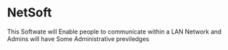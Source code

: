 # NetSoft
This Softwate will Enable people to communicate within a LAN Network and Admins will have Some Administrative previledges
